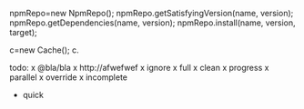 npmRepo=new NpmRepo();
npmRepo.getSatisfyingVersion(name, version);
npmRepo.getDependencies(name, version);
npmRepo.install(name, version, target);


c=new Cache();
c.

todo:
 x @bla/bla
 x http://afwefwef
 x ignore
 x full
 x clean
 x progress
 x parallel
 x override
 x incomplete
 - quick
